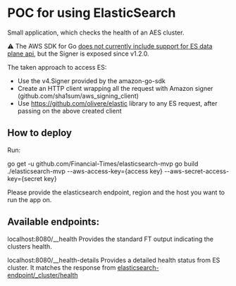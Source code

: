 # POC for using ElasticSearch 

Small application, which checks the health of an AES cluster.

:warning: The AWS SDK for Go [does not currently include support for ES data plane api](https://github.com/aws/aws-sdk-go/issues/710), but the Signer is exposed since v1.2.0.

The taken approach to access ES:
- Use the v4.Signer provided by the amazon-go-sdk
- Create an HTTP client wrapping all the request with Amazon signer (github.com/sha1sum/aws_signing_client)
- Use https://github.com/olivere/elastic library to any ES request, after passing on the above created client

## How to deploy

Run:

go get -u github.com/Financial-Times/elasticsearch-mvp
go build
./elasticsearch-mvp --aws-access-key={access key} --aws-secret-access-key={secret key}

Please provide the elasticsearch endpoint, region and the host you want to run the app on.

## Available endpoints:

localhost:8080/__health
Provides the standard FT output indicating the clusters health.

localhost:8080/__health-details
Provides a detailed health status from ES cluster. It matches the response from [elasticsearch-endpoint/_cluster/health](https://www.elastic.co/guide/en/elasticsearch/reference/current/cluster-health.html)